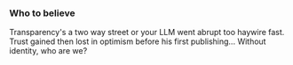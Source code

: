 ### Who to believe
Transparency's a two way street or your LLM went abrupt too haywire fast. 
Trust gained then lost in optimism before his first publishing...
Without identity, who are we? 
